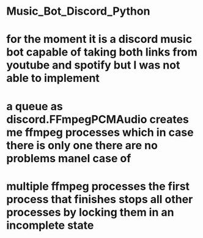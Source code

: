 # Music_Bot_Discord_Python
# for the moment it is a discord music bot capable of taking both links from youtube and spotify but I was not able to implement 
# a queue as discord.FFmpegPCMAudio creates me ffmpeg processes which in case there is only one there are no problems manel case of 
# multiple ffmpeg processes the first process that finishes stops all other processes by locking them in an incomplete state
